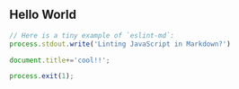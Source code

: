 ## Hello World

```javascript
// Here is a tiny example of `eslint-md`:
process.stdout.write('Linting JavaScript in Markdown?')

document.title+='cool!!';

process.exit(1);
```




